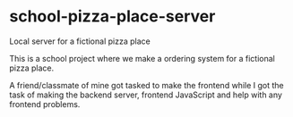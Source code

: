 # school-pizza-place-server
Local server for a fictional pizza place

This is a school project where we make a ordering system for a fictional pizza place.

A friend/classmate of mine got tasked to make the frontend while I got the task of making the backend server, frontend JavaScript and help with any frontend problems.

